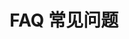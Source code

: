 ---
title: FAQ 常见问题
layout: gamedoc
categoryName: tutorials
level: root
topic: faq
priority: 13-00
---